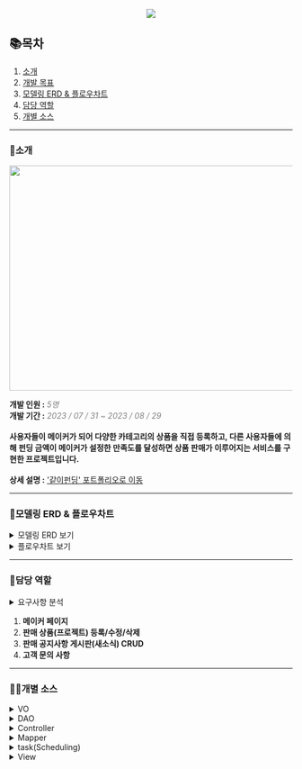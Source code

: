 <p align="center">
 <img src = "https://github.com/http-kjs/SecondProject/assets/124488773/eb762893-79fd-4569-bbf5-2f0108d33c6f">
</p>
  
## 📚목차  
  
1. [소개](#소개)
2. [개발 목표](#개발-목표)
3. [모델링 ERD & 플로우차트](#모델링-erd--플로우차트)
4. [담당 역할](#담당-역할)
5. [개별 소스](#개별-소스)

---  
### 👋소개  
<p align="center">
 <img src = "https://github.com/http-kjs/SecondProject/assets/124488773/68306584-5c07-4c63-97ef-b814485c3632" height="400px", width="1200px">
</p>  
  
**개발 인원 :** *<span style = "color:gray">5명</span>*  
**개발 기간 :** *<span style = "color:gray">2023 / 07 / 31 ~ 2023 / 08 / 29</span>*  
<br>
**사용자들이 메이커가 되어 다양한 카테고리의 상품을 직접 등록하고, 다른 사용자들에 의해 펀딩 금액이 메이커가 설정한 만족도를 달성하면 상품 판매가 이루어지는 서비스를 구현한 프로젝트입니다.**  
<br>
**상세 설명 :** ['같이펀딩' 포트폴리오로 이동](https://ten-pond-80a.notion.site/ff46870bf6d54c4f888509d44df234d2?pvs=4)

---  
### 📃모델링 ERD & 플로우차트
<details>
  <summary>모델링 ERD 보기</summary>
  <img src = "https://github.com/http-kjs/SecondProject/assets/124488773/5698c01e-7663-432e-b192-ec09eb23ed2e">
</details>  
<details>
  <summary>플로우차트 보기</summary>
  <img src = "https://github.com/http-kjs/SecondProject/assets/124488773/df3cf033-13ef-4e5a-92e1-874f5a75d1c7">
</details>
  
---
### 🧑담당 역할
<details>
  <summary>요구사항 분석</summary>
  <img src = "https://github.com/http-kjs/SecondProject/assets/124488773/eb5a6c5e-c90e-483b-a23b-cb6d4eeb7f20"><br>
 <img src = "https://github.com/http-kjs/SecondProject/assets/124488773/70dba641-3090-4b50-8338-ef3078d01a9d">
</details>  
  
1. **메이커 페이지**
2. **판매 상품(프로젝트) 등록/수정/삭제**
3. **판매 공지사항 게시판(새소식) CRUD**
4. **고객 문의 사항**  

---  
### 👨‍💻개별 소스  

<details>
  <summary>VO</summary>
  <ul>
   <li><a href="https://github.com/han-tomas/crowd-funding-project/blob/master/CrowdProject/src/main/java/com/sist/vo/FundVO.java">FundVO</a>: 펀딩 상품 등록 관련</li>
   <li><a href="https://github.com/han-tomas/crowd-funding-project/blob/master/CrowdProject/src/main/java/com/sist/vo/RewardVO.java">RewardVO</a>: 펀딩 상품 옵션 관련</li>
   <li><a href="https://github.com/han-tomas/crowd-funding-project/blob/master/CrowdProject/src/main/java/com/sist/vo/StoreVO.java">StoreVO</a>: 스토어 상품 관련</li>
   <li><a href="https://github.com/han-tomas/crowd-funding-project/blob/master/CrowdProject/src/main/java/com/sist/vo/StoreRewardVO.java">StoreRewarVO</a>: 스토어 상품 옵션 관련</li>
      <li><a href="https://github.com/han-tomas/crowd-funding-project/blob/master/CrowdProject/src/main/java/com/sist/vo/NewsVO.java">NewsVO</a>: 새소식 관련</li>
  <li><a href="https://github.com/han-tomas/crowd-funding-project/blob/master/CrowdProject/src/main/java/com/sist/vo/PageVO.java">PageVO</a>: 페이지네이션 관련</li>
  <li><a href="https://github.com/han-tomas/crowd-funding-project/blob/master/CrowdProject/src/main/java/com/sist/vo/QnAVO.java">QnAVO</a>: 고객 문의사항 관련</li>
  <li><a href="https://github.com/han-tomas/crowd-funding-project/blob/master/CrowdProject/src/main/java/com/sist/vo/ReplyVO.java">ReplyVO</a>: 문의 답변</li>
 </ul>
 
</details> 
<details>
  <summary>DAO</summary>
  <ul>
   <li><a href="https://github.com/han-tomas/crowd-funding-project/blob/master/CrowdProject/src/main/java/com/sist/dao/FundDAO.java">FundDAO</a>: 메이커 관련</li>
   <li><a href="https://github.com/han-tomas/crowd-funding-project/blob/master/CrowdProject/src/main/java/com/sist/dao/StoreDAO.java">StoreDAO</a>: 스토어 관련</li>
   <li><a href="https://github.com/han-tomas/crowd-funding-project/blob/master/CrowdProject/src/main/java/com/sist/dao/QnADAO.java">QnADAO</a>: 고객문의</li>
   <li><a href="https://github.com/han-tomas/crowd-funding-project/blob/master/CrowdProject/src/main/java/com/sist/dao/ReplyDAO.java">ReplyDAO</a>: 문의 답변</li>
 </ul> 
</details> 
<details>
  <summary>Controller</summary>
  <ul>
   <li><a href="https://github.com/han-tomas/crowd-funding-project/blob/master/CrowdProject/src/main/java/com/sist/web/MakerpageController.java">MakerpageController</a></li>
   <li><a href="https://github.com/han-tomas/crowd-funding-project/blob/master/CrowdProject/src/main/java/com/sist/web/MakerpageRestController.java">MakerpageRestController</a></li>
   <li><a href="https://github.com/han-tomas/crowd-funding-project/blob/master/CrowdProject/src/main/java/com/sist/web/StoreController.java">StoreController</a></li>
   <li><a href="https://github.com/han-tomas/crowd-funding-project/blob/master/CrowdProject/src/main/java/com/sist/web/StoreRestController.java">StoreRestController</a></li>
 </ul> 
</details> 
<details>
  <summary>Mapper</summary>
  <ul>
   <li><a href="https://github.com/han-tomas/crowd-funding-project/blob/master/CrowdProject/src/main/java/com/sist/mapper/FundMapper.java">FundMapper</a></li>
   <li><a href="https://github.com/han-tomas/crowd-funding-project/blob/master/CrowdProject/src/main/java/com/sist/mapper/fund-mapper.xml">fund-mapper</a>:MyBatis 이용</li>
   <li><a href="https://github.com/han-tomas/crowd-funding-project/blob/master/CrowdProject/src/main/java/com/sist/mapper/StoreMapper.java">StoreMapper</a></li>
   <li><a href="https://github.com/han-tomas/crowd-funding-project/blob/master/CrowdProject/src/main/java/com/sist/mapper/store-mapper.xml">store-mapper</a>:MyBatis 이용</li>
   <li><a href="https://github.com/han-tomas/crowd-funding-project/blob/master/CrowdProject/src/main/java/com/sist/mapper/QnAMapper.java">QnAMapper</a></li>
   <li><a href="https://github.com/han-tomas/crowd-funding-project/blob/master/CrowdProject/src/main/java/com/sist/mapper/qna-mapper.xml">qna-mapper</a>:MyBatis 이용</li>
   <li><a href="https://github.com/han-tomas/crowd-funding-project/blob/master/CrowdProject/src/main/java/com/sist/mapper/ReplyMapper.java">ReplyMapper</a></li>
 </ul> 
  
</details> 
<details>
 <summary>task(Scheduling)</summary>
 <ul>
   <li>
      <a href ="https://github.com/han-tomas/crowd-funding-project/blob/master/CrowdProject/src/main/java/com/sist/task/ScheduledTask.java">ScheduledTask.java</a>
   </li>
 </ul> 
</details>
<details>
  <summary>View</summary>
  <ul>
   <li><a href ="https://github.com/han-tomas/crowd-funding-project/tree/master/CrowdProject/src/main/webapp/WEB-INF/makerpage">메이커 페이지</a></li>
   <li><a href ="https://github.com/han-tomas/crowd-funding-project/tree/master/CrowdProject/src/main/webapp/WEB-INF/store">스토어 페이지</a></li>
   <li><a href ="https://github.com/han-tomas/crowd-funding-project/tree/master/CrowdProject/src/main/webapp/WEB-INF/fund">펀딩 상품 상세</a></li>
  </ul>  
</details> 
